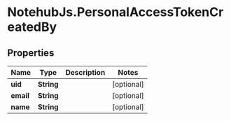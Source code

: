 # NotehubJs.PersonalAccessTokenCreatedBy

## Properties

| Name      | Type       | Description | Notes      |
| --------- | ---------- | ----------- | ---------- |
| **uid**   | **String** |             | [optional] |
| **email** | **String** |             | [optional] |
| **name**  | **String** |             | [optional] |

